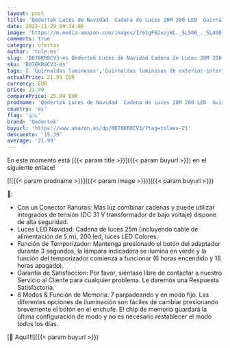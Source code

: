 ```yaml
---
layout: post
title: 'Qedertek Luces de Navidad  Cadena de Luces 20M 200 LED  Guirnalda de luces 8 Modos  Luces Colores Decoración de Hadas  Iluminación de Navidad de Interior para Arbol de Navidad  Boda'
date: 2022-11-29 09:34:08
image: 'https://m.media-amazon.com/images/I/61gF62xojWL._SL500_._SL400_.jpg'
comments: true
category: ofertas
author: 'tole.es'
slug: 'B078KR8CV3-es Qedertek Luces de Navidad Cadena de Luces 20M 200 LED...'
sku: 'B078KR8CV3-es'
tags: [ 'Guirnaldas luminosas','Guirnaldas luminosas de exterior-interior','Iluminación','navidad','qedertek','🇪🇸', ]
actualPrice: 21.99 EUR
currency: EUR
price: 21.99
comparePrice: 25.99 EUR
prodname: 'Qedertek Luces de Navidad  Cadena de Luces 20M 200 LED  Guirnalda de luces 8 Modos  Luces Colores Decoración de Hadas  Iluminación de Navidad de Interior para Arbol de Navidad  Boda'
country: 'es'
flag: '🇪🇸'
brand: 'Qedertek'
buyurl: 'https://www.amazon.es/dp/B078KR8CV3/?tag=tolees-21'
descuento: '15.39'
average: '21.99'
---
```


En este momento está [{{< param title >}}]({{< param buyurl >}}) en el siguiente enlace!

[![{{< param prodname >}}]({{< param image >}})]({{< param buyurl >}})

🔎:

- Con un Conector Ranuras: Más luz combinar cadenas y puede utilizar integrados de tensión (DC 31 V transformador de bajo voltaje) dispone de alta seguridad.
- Luces LED Navidad: Cadena de luces 25m (incluyendo cable de alimentación de 5 m), 200 led, luces LED Colores.
- Función de Temporizador: Mantenga presionado el botón del adaptador durante 3 segundos, la lámpara indicadora se ilumina en verde y la función del temporizador comienza a funcionar (6 horas encendido y 18 horas apagado).
- Garantía de Satisfacción: Por favor, siéntase libre de contactar a nuestro Servicio al Cliente para cualquier problema. Le daremos una Respuesta Satisfactoria.
- 8 Modos & Función de Memoria: 7 parpadeando y en modo fijo. Las diferentes opciones de iluminación son fáciles de cambiar presionando brevemente el botón en el enchufe. El chip de memoria guardará la última configuración de modo y no es necesario restablecer el modo todos los días.

[🛒 Aquí!!!]({{< param buyurl >}})
